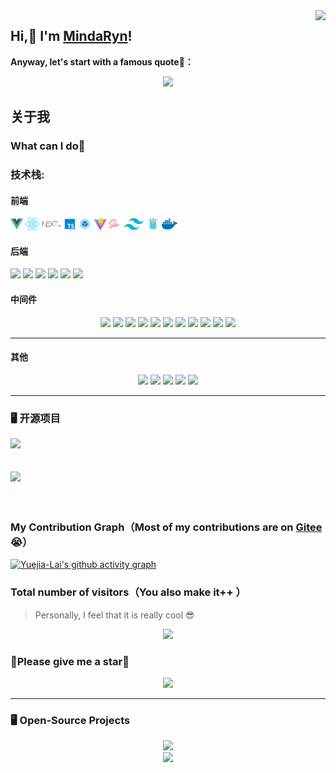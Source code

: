 
<img align="right" src="https://count.getloli.com/get/@:MindaRyn1?theme=rule34">


## Hi,👋 I'm [MindaRyn](https://mindaryn1.github.io/)!

**Anyway, let's start with a famous quote🤩：**

<div align="center">
<img src="https://quotes-github-readme.vercel.app/api?type=horizontal&theme=auto" />
</div>


## 关于我



### What can I do🤔

### **技术栈:**
#### **前端**
<a href="https://v3.cn.vuejs.org"><code><img height="20" src="./images/vue.png"></code></a>
<a href="https://reactjs.org/"><code><img height="20" src="./images/react.svg"></code></a>
<a href="https://nextjs.org/"><code><img height="20" src="./images/next.png"></code></a>
<a href="https://www.tslang.cn/index.html"><code><img height="20" src="./images/typescript.png"></code></a>
<a href="https://webpack.js.org/"><code><img height="20" src="./images/webpack.svg"></code></a>
<a href="https://cn.vitejs.dev"><code><img height="20" src="./images/vite.png"></code></a>
<a href="https://sass-lang.com"><code><img height="20" src="./images/sass2.png"></code></a>
<a href="https://tailwindcss.com"><code><img height="20" src="./images/tailwindcss.png"></code></a>
<a href="https://go.dev/"><code><img height="20" src="./images/golang.png"></code></a>
<a href="https://www.docker.com"><code><img height="20" src="./images/docker.png"></code></a>


#### **后端**

<img src="https://img.shields.io/badge/-Java-important?style=for-the-badge" />
<img src="https://img.shields.io/badge/-Spring-brightgreen?style=for-the-badge" />
<img src="https://img.shields.io/badge/-Spring%20Boot-brightgreen?style=for-the-badge" />
<img src="https://img.shields.io/badge/-Spring%20MVC-9cf?style=for-the-badge" />
<img src="https://img.shields.io/badge/-Spring%20Cloud-blue?style=for-the-badge" />
<img src="https://img.shields.io/badge/-MyBatis-red?style=for-the-badge" />


#### **中间件**

<div align="center">
<img src="https://img.shields.io/badge/-RabbitMQ%20%26%20RocketMQ%20%26%20Kafka-ff69b4" />
<img src="https://img.shields.io/badge/-ElasticSearch%20%26%20Kibana-blueviolet" />
<img src="https://img.shields.io/badge/-Eureka%20%26%20Nacos-green" />
<img src="https://img.shields.io/badge/-Zuul%20%26%20Gateway-dc88a1" />
<img src="https://img.shields.io/badge/-Redis-critical" />
<img src="https://img.shields.io/badge/-Docker-83ef12" />
<img src="https://img.shields.io/badge/-WebSocket-1af442"/>
<img src="https://img.shields.io/badge/-FastDFS%20%26%20MinIO-inactive" />
<img src="https://img.shields.io/badge/-MySQL-yellow" />
<img src="https://img.shields.io/badge/-MongoDB-black" />
<img src="https://img.shields.io/badge/-Nginx-pink"/>
</div>

---

#### **其他**

<div align="center">
<img src="https://img.shields.io/badge/-SQL-yellowgreen"/>
<img src="https://img.shields.io/badge/-Linux-71aa29"/>
<img src="https://img.shields.io/badge/-Git-purple"/>
<img src="https://img.shields.io/badge/-Maven-grey"/>
<img src="https://img.shields.io/badge/-Python-blue"/>
</div>


---

### 🖥️ 开源项目

[![](https://github-readme-stats.vercel.app/api/pin/?username=MindaRyn1&repo=oj-backend)](https://github.com/MindaRyn1/oj-backend)
<br><br><br>
[![](https://github-readme-stats.vercel.app/api/pin/?username=MindaRyn1&repo=PartnerMatching-backend)](https://github.com/MindaRyn1/PartnerMatching-backend)
<br><br><br>

### My Contribution Graph（Most of my contributions are on [Gitee](https://gitee.com/MindaRyn)😭）

[![Yuejia-Lai's github activity graph](https://github-readme-activity-graph.cyclic.app/graph?username=Yuejia-Lai&theme=github-compact&hide_border=true&area=true&hide_title=true)](http://www.blog.laiyuejia.cn)

### Total number of visitors（You also make it++ ）

> Personally, I feel that it is really cool 😎


<div align="center">
<img src="https://profile-counter.glitch.me/Yuejia-Lai/count.svg"/>
</div>

### 🥺Please give me a star🌟 

<div align="center">
<img src="https://github-readme-stats.vercel.app/api?username=Yuejia-Lai&show_icons=true&theme=transparent&include_all_commits=true&hide=prs,issues,contribs"/>
</div>

---

### 🖥️ Open-Source Projects

<div align="center">
<a href="https://github.com/Yuejia-Lai/bilibili">
<img src="https://github-readme-stats.vercel.app/api/pin/?username=Yuejia-Lai&repo=bilibili"/>
</a>
</div>

<div align="center">
<a href="https://github.com/Yuejia-Lai/simpleframework">
<img src="https://github-readme-stats.vercel.app/api/pin/?username=Yuejia-Lai&repo=simpleframework"/>
</a>
</div>

